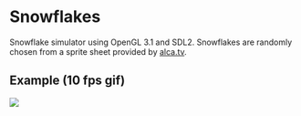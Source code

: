# Snowflakes

Snowflake simulator using OpenGL 3.1 and SDL2. Snowflakes are randomly chosen from a sprite sheet provided by [alca.tv](https://alca.tv/static/f32.png).

## Example (10 fps gif)
![](example.gif)
